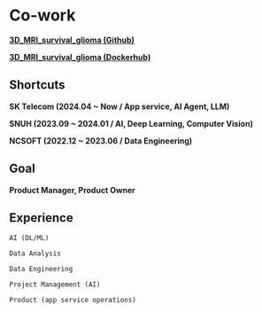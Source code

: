 # Co-work
<a href="https://github.com/kyuchoi/3D_MRI_survival_glioma">**3D_MRI_survival_glioma (Github)**</a>

<a href="https://hub.docker.com/search?q=snuhradaicon">**3D_MRI_survival_glioma (Dockerhub)**</a>

## Shortcuts

**SK Telecom (2024.04 ~ Now / App service, AI Agent, LLM)**

**SNUH (2023.09 ~ 2024.01 / AI, Deep Learning, Computer Vision)**

**NCSOFT (2022.12 ~ 2023.06 / Data Engineering)**

## Goal
**Product Manager, Product Owner**

## Experience
```AI (DL/ML)```

```Data Analysis```

```Data Engineering```

```Project Management (AI)```

```Product (app service operations)```
